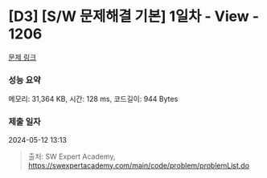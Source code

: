# [D3] [S/W 문제해결 기본] 1일차 - View - 1206 

[문제 링크](https://swexpertacademy.com/main/code/problem/problemDetail.do?contestProbId=AV134DPqAA8CFAYh) 

### 성능 요약

메모리: 31,364 KB, 시간: 128 ms, 코드길이: 944 Bytes

### 제출 일자

2024-05-12 13:13



> 출처: SW Expert Academy, https://swexpertacademy.com/main/code/problem/problemList.do